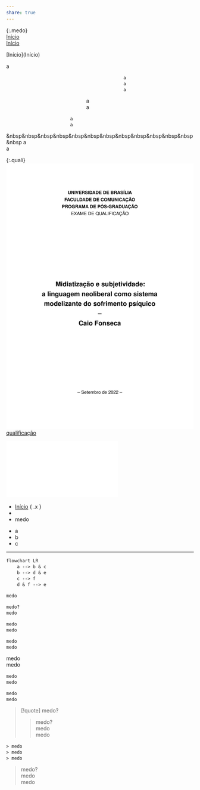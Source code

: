 ```yaml
---  
share: true  
---   
```

{:.medo}  
[Início](Início)  
<span class="x">[Início](Início)</span>  
  
<div class="lis">  
[Início](Início)  
</div>  
  
a  
  
												a  
												a  
												a  
  
$\quad$$\quad$$\quad$$\quad$$\quad$$\quad$$\quad$$\quad$$\quad$$\quad$$\quad$$\quad$$\quad$a  
$\quad$$\quad$$\quad$$\quad$$\quad$$\quad$$\quad$$\quad$$\quad$$\quad$$\quad$$\quad$$\quad$a  
  
                            a  
                            a  
  
&nbsp&nbsp&nbsp&nbsp&nbsp&nbsp&nbsp&nbsp&nbsp&nbsp&nbsp&nbsp&nbsp a  
a  
  
  
{:.quali}  
![qualificação](qualificação.pdf#page=6)  
[qualificação](qualificação.pdf)  
  
![termo](termo.pdf)  
  
- [Início](Início|in) { .x }  
-   
- medo  
<div class="medo"><ul>  
<li>a</li>  
<li>b</li>  
<li>c</li></ul>  
</div>  
  
---  
```mermaid  
flowchart LR  
	a --> b & c   
	b --> d & e  
	c --> f  
	d & f --> e  
```  
  
  
  
```  
medo  
```  
  
  
  
```ad-quote  
medo?  
medo  
```  
  
```quote  
medo  
medo  
```  
  
```quote medo  
medo  
medo  
```  
medo  
medo  
```[quote]  
medo  
medo  
```  
  
```[!quote]  
medo  
medo  
```  
  
> [!quote] medo?  
> > medo?  
> > medo  
> > medo  
  
```ad-quote medo?  
> medo  
> medo  
> medo  
```  
  
> medo?  
> medo  
> medo